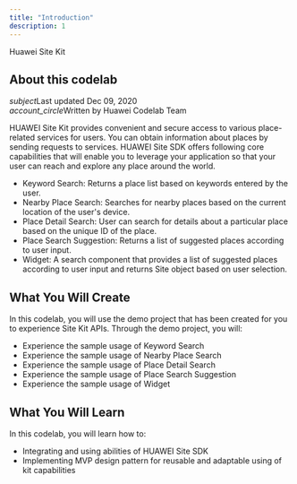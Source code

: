 ```yaml
---
title: "Introduction"
description: 1
---
```


<huawei-codelab-about codelab-title="Huawei Site Kit" last-updated="2020-12-09T13:20:13-07:00" authors="Huawei Codelab Team">
<div class="codelab-title">
<div class="token">Huawei Site Kit</div></div>
<div class="about-card">
<h2 class="title">About this codelab</h2>
<div class="last-updated"><i class="material-icons">subject</i>Last updated Dec 09, 2020</div>
<div class="authors"><i class="material-icons">account_circle</i>Written by Huawei Codelab Team</div></div>
</huawei-codelab-about>

<p>
	HUAWEI Site Kit provides convenient and secure access to various place-related services for users. You can obtain information about places by sending requests to services. HUAWEI Site SDK offers following core capabilities that will enable you to leverage your application so that your user can reach and explore any place around the world.</p>
  <ul>
	<li>Keyword Search: Returns a place list based on keywords entered by the user.</li>
	<li>Nearby Place Search: Searches for nearby places based on the current location of the user's device.</li>
	<li>Place Detail Search: User can search for details about a particular place based on the unique ID of the place.</li>
	<li>Place Search Suggestion: Returns a list of suggested places according to user input.</li>
  <li>Widget: A search component that provides a list of suggested places according to user input and returns Site object based on user selection.</li>
</ul>
<h2>
	<strong>What You Will Create</strong>
</h2>
<p>In this codelab, you will use the demo project that has been created for you to experience Site Kit APIs. Through the demo project, you will:</p>
<ul>
	<li>Experience the sample usage of Keyword Search</li>
	<li>Experience the sample usage of Nearby Place Search</li>
	<li>Experience the sample usage of Place Detail Search</li>
	<li>Experience the sample usage of Place Search Suggestion</li>
  <li>Experience the sample usage of Widget</li>
</ul>
<h2 class="checklist">
	<strong>What You Will Learn</strong>
</h2>
<p>
	In this codelab, you will learn how to:
</p>
<ul class="checklist">
	<li>Integrating and using abilities of HUAWEI Site SDK</li>
	<li>Implementing MVP design pattern for reusable and adaptable using of kit capabilities</li>
</ul>
